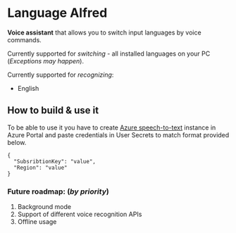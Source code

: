 # Language Alfred
**Voice assistant** that allows you to switch input languages by voice commands.

Currently supported for *switching* - all installed languages on your PC (*Exceptions may happen*).

Currently supported for *recognizing*:
- English

## How to build & use it

To be able to use it you have to create [Azure speech-to-text](https://docs.microsoft.com/en-us/azure/cognitive-services/speech-service/speech-to-text) instance in Azure Portal and paste credentials in User Secrets to match format provided below.

```
{
  "SubsribtionKey": "value",
  "Region": "value"
}
```

### **Future roadmap: (*by priority*)**
1. Background mode
2. Support of different voice recognition APIs
3. Offline usage
<!-- 4. UI to be able to set keywords and operate languages -->
<!-- 5. Support of Linux & MacOS -->

